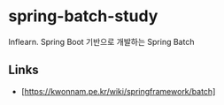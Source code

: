 # spring-batch-study

Inflearn. Spring Boot 기반으로 개발하는 Spring Batch

## Links

- [https://kwonnam.pe.kr/wiki/springframework/batch]
